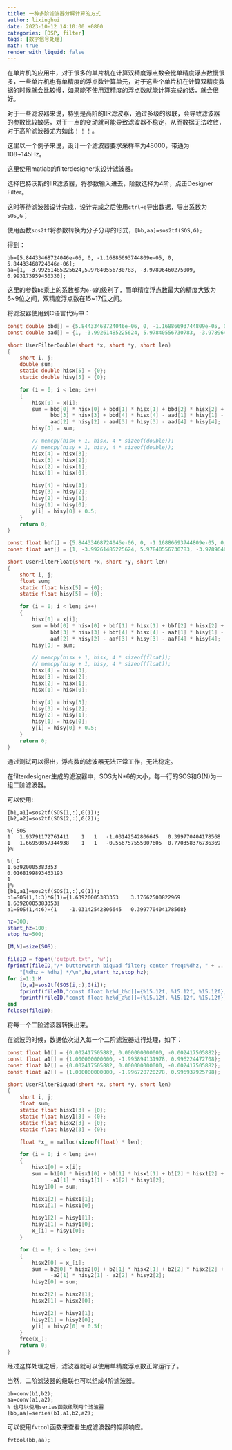 ```yaml
---
title: 一种多阶滤波器分解计算的方式
author: lixinghui
date: 2023-10-12 14:10:00 +0800
categories: [DSP, filter]
tags: [数字信号处理]
math: true
render_with_liquid: false
---
```


​	在单片机的应用中，对于很多的单片机在计算双精度浮点数会比单精度浮点数慢很多，一些单片机也有单精度的浮点数计算单元，对于这些个单片机在计算双精度数据的时候就会比较慢，如果能不使用双精度的浮点数就能计算完成的话，就会很好。

​	对于一些滤波器来说，特别是高阶的IIR滤波器，通过多级的级联，会导致滤波器的参数比较敏感，对于一点的变动就可能导致滤波器不稳定，从而数据无法收敛，对于高阶滤波器尤为如此！！！。

这里以一个例子来说，设计一个滤波器要求采样率为48000，带通为108~145Hz。

这里使用matlab的filterdesigner来设计滤波器。

选择巴特沃斯的IIR滤波器，将参数输入进去，阶数选择为4阶，点击Designer Filter。

这时等待滤波器设计完成，设计完成之后使用`ctrl+e`导出数据，导出系数为`SOS,G`；

使用函数`sos2tf`将参数转换为分子分母的形式，`[bb,aa]=sos2tf(SOS,G);`

得到：

```
bb=[5.84433468724046e-06, 0, -1.16886693744809e-05, 0, 5.84433468724046e-06];
aa=[1, -3.99261485225624,5.97840556730783, -3.97896460275009, 0.993173959450330];
```

这里的参数`bb`乘上的系数都为`e-6`的级别了，而单精度浮点数最大的精度大致为6~9位之间，双精度浮点数在15~17位之间。

将滤波器使用到C语言代码中：

```c
const double bbd[] = {5.84433468724046e-06, 0, -1.16886693744809e-05, 0, 5.84433468724046e-06};
const double aad[] = {1, -3.99261485225624, 5.97840556730783, -3.97896460275009, 0.993173959450330};

short UserFilterDouble(short *x, short *y, short len)
{
    short i, j;
    double sum;
    static double hisx[5] = {0};
    static double hisy[5] = {0};

    for (i = 0; i < len; i++)
    {
        hisx[0] = x[i];
        sum = bbd[0] * hisx[0] + bbd[1] * hisx[1] + bbd[2] * hisx[2] +
              bbd[3] * hisx[3] + bbd[4] * hisx[4] - aad[1] * hisy[1] -
              aad[2] * hisy[2] - aad[3] * hisy[3] - aad[4] * hisy[4];
        hisy[0] = sum;

        // memcpy(hisx + 1, hisx, 4 * sizeof(double));
        // memcpy(hisy + 1, hisy, 4 * sizeof(double));
        hisx[4] = hisx[3];
        hisx[3] = hisx[2];
        hisx[2] = hisx[1];
        hisx[1] = hisx[0];

        hisy[4] = hisy[3];
        hisy[3] = hisy[2];
        hisy[2] = hisy[1];
        hisy[1] = hisy[0];
        y[i] = hisy[0] + 0.5;
    }
    return 0;
}

const float bbf[] = {5.84433468724046e-06, 0, -1.16886693744809e-05, 0, 5.84433468724046e-06};
const float aaf[] = {1, -3.99261485225624, 5.97840556730783, -3.97896460275009, 0.993173959450330};

short UserFilterFloat(short *x, short *y, short len)
{
    short i, j;
    float sum;
    static float hisx[5] = {0};
    static float hisy[5] = {0};

    for (i = 0; i < len; i++)
    {
        hisx[0] = x[i];
        sum = bbf[0] * hisx[0] + bbf[1] * hisx[1] + bbf[2] * hisx[2] +
              bbf[3] * hisx[3] + bbf[4] * hisx[4] - aaf[1] * hisy[1] -
              aaf[2] * hisy[2] - aaf[3] * hisy[3] - aaf[4] * hisy[4];
        hisy[0] = sum;

        // memcpy(hisx + 1, hisx, 4 * sizeof(float));
        // memcpy(hisy + 1, hisy, 4 * sizeof(float));
        hisx[4] = hisx[3];
        hisx[3] = hisx[2];
        hisx[2] = hisx[1];
        hisx[1] = hisx[0];

        hisy[4] = hisy[3];
        hisy[3] = hisy[2];
        hisy[2] = hisy[1];
        hisy[1] = hisy[0];
        y[i] = hisy[0] + 0.5;
    }
    return 0;
}
```

通过测试可以得出，浮点数的滤波器无法正常工作，无法稳定。

在filterdesigner生成的滤波器中，SOS为N*6的大小，每一行的SOS和G(N)为一组二阶滤波器。

可以使用:

```
[b1,a1]=sos2tf(SOS(1,:),G(1));
[b2,a2]=sos2tf(SOS(2,:),G(2));

%{ SOS
1	1.93791172761411	1	1	-1.03142542806645	0.399770404178568
1	1.66950057344938	1	1	-0.556757555007605	0.770358376736369
}%

%{ G
1.63920005383353
0.0168199893463193
1
}%
[b1,a1]=sos2tf(SOS(1,:),G(1));
b1=SOS(1,1:3)*G(1)={1.63920005383353	3.17662500822969	1.63920005383353}
a1=SOS(1,4:6)={1	-1.03142542806645	0.399770404178568}
```

```matlab
hz=300;
start_hz=100;
stop_hz=500;

[M,N]=size(SOS);

fileID = fopen('output.txt', 'w');
fprintf(fileID,"/* butterworth biquad filter; center freq:%dhz, " + ...
    "[%dhz ~ %dhz] */\n",hz,start_hz,stop_hz);
for i=1:1:M
    [b,a]=sos2tf(SOS(i,:),G(i));
    fprintf(fileID,"const float hz%d_b%d[]={%15.12f, %15.12f, %15.12f};\n",hz,i,b(1),b(2),b(3));
    fprintf(fileID,"const float hz%d_a%d[]={%15.12f, %15.12f, %15.12f};\n",hz,i,a(1),a(2),a(3));
end
fclose(fileID);
```

将每一个二阶滤波器转换出来。

在滤波的时候，数据依次进入每一个二阶滤波器进行处理，如下：

```c
const float b1[] = {0.002417505882, 0.000000000000, -0.002417505882};
const float a1[] = {1.000000000000, -1.995894131978, 0.996224472708};
const float b2[] = {0.002417505882, 0.000000000000, -0.002417505882};
const float a2[] = {1.000000000000, -1.996720720278, 0.996937925798};

short UserFilterBiquad(short *x, short *y, short len)
{
    short i, j;
    float sum;
    static float hisx1[3] = {0};
    static float hisy1[3] = {0};
    static float hisx2[3] = {0};
    static float hisy2[3] = {0};

    float *x_ = malloc(sizeof(float) * len);

    for (i = 0; i < len; i++)
    {
        hisx1[0] = x[i];
        sum = b1[0] * hisx1[0] + b1[1] * hisx1[1] + b1[2] * hisx1[2] +
              -a1[1] * hisy1[1] - a1[2] * hisy1[2];
        hisy1[0] = sum;

        hisx1[2] = hisx1[1];
        hisx1[1] = hisx1[0];

        hisy1[2] = hisy1[1];
        hisy1[1] = hisy1[0];
        x_[i] = hisy1[0];
    }

    for (i = 0; i < len; i++)
    {
        hisx2[0] = x_[i];
        sum = b2[0] * hisx2[0] + b2[1] * hisx2[1] + b2[2] * hisx2[2] +
              -a2[1] * hisy2[1] - a2[2] * hisy2[2];
        hisy2[0] = sum;

        hisx2[2] = hisx2[1];
        hisx2[1] = hisx2[0];

        hisy2[2] = hisy2[1];
        hisy2[1] = hisy2[0];
        y[i] = hisy2[0] + 0.5f;
    }
    free(x_);
    return 0;
}
```

经过这样处理之后，滤波器就可以使用单精度浮点数正常运行了。

当然，二阶滤波器的级联也可以组成4阶滤波器。

```
bb=conv(b1,b2);
aa=conv(a1,a2);
% 也可以使用series函数级联两个滤波器
[bb,aa]=series(b1,a1,b2,a2);
```

可以使用`fvtool`函数来查看生成滤波器的幅频响应。

```
fvtool(bb,aa);
```







